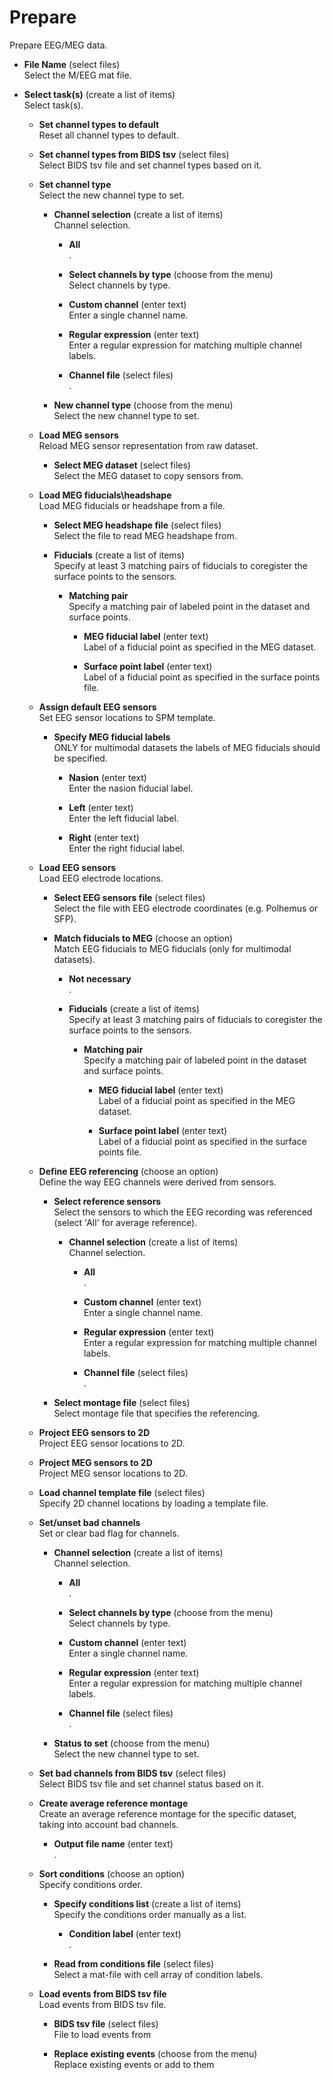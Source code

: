 # Prepare  
Prepare EEG/MEG data.   

* **File Name** (select files)  
Select the M/EEG mat file.   

* **Select task(s)** (create a list of items)  
Select task(s).   

    * **Set channel types to default**   
    Reset all channel types to default.   

    * **Set channel types from BIDS tsv** (select files)  
    Select BIDS tsv file and set channel types based on it.   

    * **Set channel type**   
    Select the new channel type to set.   

        * **Channel selection** (create a list of items)  
        Channel selection.   

            * **All**   
            .   

            * **Select channels by type** (choose from the menu)  
            Select channels by type.   

            * **Custom channel** (enter text)  
            Enter a single channel name.   

            * **Regular expression** (enter text)  
            Enter a regular expression for matching multiple channel labels.   

            * **Channel file** (select files)  
            .   

        * **New channel type** (choose from the menu)  
        Select the new channel type to set.   

    * **Load MEG sensors**   
    Reload MEG sensor representation from raw dataset.   

        * **Select MEG dataset** (select files)  
        Select the MEG dataset to copy sensors from.   

    * **Load MEG fiducials\headshape**   
    Load MEG fiducials or headshape from a file.   

        * **Select MEG headshape file** (select files)  
        Select the file to read MEG headshape from.   

        * **Fiducials** (create a list of items)  
        Specify at least 3 matching pairs of fiducials to coregister the surface points to the sensors.   

            * **Matching pair**   
            Specify a matching pair of labeled point in the dataset and surface points.   

                * **MEG fiducial label** (enter text)  
                Label of a fiducial point as specified in the MEG dataset.   

                * **Surface point label** (enter text)  
                Label of a fiducial point as specified in the surface points file.   

    * **Assign default EEG sensors**   
    Set EEG sensor locations to SPM template.   

        * **Specify MEG fiducial labels**   
        ONLY for multimodal datasets the labels of MEG fiducials should be specified.   

            * **Nasion** (enter text)  
            Enter the nasion fiducial label.   

            * **Left** (enter text)  
            Enter the left fiducial label.   

            * **Right** (enter text)  
            Enter the right fiducial label.   

    * **Load EEG sensors**   
    Load EEG electrode locations.   

        * **Select EEG sensors file** (select files)  
        Select the file with EEG electrode coordinates (e.g. Polhemus or SFP).   

        * **Match fiducials to MEG** (choose an option)  
        Match EEG fiducials to MEG fiducials (only for multimodal datasets).   

            * **Not necessary**   
            .   

            * **Fiducials** (create a list of items)  
            Specify at least 3 matching pairs of fiducials to coregister the surface points to the sensors.   

                * **Matching pair**   
                Specify a matching pair of labeled point in the dataset and surface points.   

                    * **MEG fiducial label** (enter text)  
                    Label of a fiducial point as specified in the MEG dataset.   

                    * **Surface point label** (enter text)  
                    Label of a fiducial point as specified in the surface points file.   

    * **Define EEG referencing** (choose an option)  
    Define the way EEG channels were derived from sensors.   

        * **Select reference sensors**   
        Select the sensors to which the EEG recording was referenced   
        (select 'All' for average reference).   

            * **Channel selection** (create a list of items)  
            Channel selection.   

                * **All**   
                .   

                * **Custom channel** (enter text)  
                Enter a single channel name.   

                * **Regular expression** (enter text)  
                Enter a regular expression for matching multiple channel labels.   

                * **Channel file** (select files)  
                .   

        * **Select montage file** (select files)  
        Select montage file that specifies the referencing.   

    * **Project EEG sensors to 2D**   
    Project EEG sensor locations to 2D.   

    * **Project MEG sensors to 2D**   
    Project MEG sensor locations to 2D.   

    * **Load channel template file** (select files)  
    Specify 2D channel locations by loading a template file.   

    * **Set/unset bad channels**   
    Set or clear bad flag for channels.   

        * **Channel selection** (create a list of items)  
        Channel selection.   

            * **All**   
            .   

            * **Select channels by type** (choose from the menu)  
            Select channels by type.   

            * **Custom channel** (enter text)  
            Enter a single channel name.   

            * **Regular expression** (enter text)  
            Enter a regular expression for matching multiple channel labels.   

            * **Channel file** (select files)  
            .   

        * **Status to set** (choose from the menu)  
        Select the new channel type to set.   

    * **Set bad channels from BIDS tsv** (select files)  
    Select BIDS tsv file and set channel status based on it.   

    * **Create average reference montage**   
    Create an average reference montage for the specific dataset,    
    taking into account bad channels.   

        * **Output file name** (enter text)  
        .   

    * **Sort conditions** (choose an option)  
    Specify conditions order.   

        * **Specify conditions list** (create a list of items)  
        Specify the conditions order manually as a list.   

            * **Condition label** (enter text)  
            .   

        * **Read from conditions file** (select files)  
        Select a mat-file with cell array of condition labels.   

    * **Load events from BIDS tsv file**   
    Load events from BIDS tsv file.   

        * **BIDS tsv file** (select files)  
        File to load events from   

        * **Replace existing events** (choose from the menu)  
        Replace existing events or add to them   
